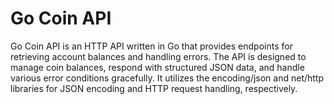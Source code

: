 # Go Coin API
Go Coin API is an HTTP API written in Go that provides endpoints for retrieving account balances and handling errors. The API is designed to manage coin balances, respond with structured JSON data, and handle various error conditions gracefully. It utilizes the encoding/json and net/http libraries for JSON encoding and HTTP request handling, respectively.
